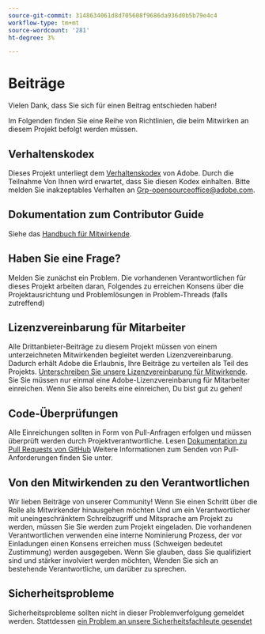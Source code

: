 ```yaml
---
source-git-commit: 3148634061d8d705608f9686da936d0b5b79e4c4
workflow-type: tm+mt
source-wordcount: '281'
ht-degree: 3%

---
```

# Beiträge

Vielen Dank, dass Sie sich für einen Beitrag entschieden haben!

Im Folgenden finden Sie eine Reihe von Richtlinien, die beim Mitwirken an diesem Projekt befolgt werden müssen.

## Verhaltenskodex

Dieses Projekt unterliegt dem [Verhaltenskodex](code-of-conduct.md) von Adobe. Durch die Teilnahme
Von Ihnen wird erwartet, dass Sie diesen Kodex einhalten. Bitte melden Sie inakzeptables Verhalten an
[Grp-opensourceoffice@adobe.com](mailto:Grp-opensourceoffice@adobe.com).

## Dokumentation zum Contributor Guide

Siehe das [Handbuch für Mitwirkende](https://experienceleague.adobe.com/docs/contributor/contributor-guide/introduction.html).

## Haben Sie eine Frage?

Melden Sie zunächst ein Problem. Die vorhandenen Verantwortlichen für dieses Projekt arbeiten daran, Folgendes zu erreichen
Konsens über die Projektausrichtung und Problemlösungen in Problem-Threads
(falls zutreffend)

## Lizenzvereinbarung für Mitarbeiter

Alle Drittanbieter-Beiträge zu diesem Projekt müssen von einem unterzeichneten Mitwirkenden begleitet werden
Lizenzvereinbarung. Dadurch erhält Adobe die Erlaubnis, Ihre Beiträge zu verteilen
als Teil des Projekts. [Unterschreiben Sie unsere Lizenzvereinbarung für Mitwirkende](http://opensource.adobe.com/cla.html). Sie
Sie müssen nur einmal eine Adobe-Lizenzvereinbarung für Mitarbeiter einreichen. Wenn Sie also bereits eine einreichen,
Du bist gut zu gehen!

## Code-Überprüfungen

Alle Einreichungen sollten in Form von Pull-Anfragen erfolgen und müssen überprüft werden
durch Projektverantwortliche. Lesen [ Dokumentation zu Pull Requests von GitHub](https://help.github.com/de/github/collaborating-with-issues-and-pull-requests/about-pull-requests)
Weitere Informationen zum Senden von Pull-Anforderungen finden Sie unter.

<!--
Lastly, please follow the [pull request template](PULL_REQUEST_TEMPLATE.md) when
submitting a pull request!
-->

## Von den Mitwirkenden zu den Verantwortlichen

Wir lieben Beiträge von unserer Community! Wenn Sie einen Schritt über die Rolle als Mitwirkender hinausgehen möchten
Und um ein Verantwortlicher mit uneingeschränktem Schreibzugriff und Mitsprache am Projekt zu werden, müssen Sie
Sie werden zum Projekt eingeladen. Die vorhandenen Verantwortlichen verwenden eine interne Nominierung
Prozess, der vor Einladungen einen Konsens erreichen muss (Schweigen bedeutet Zustimmung)
werden ausgegeben. Wenn Sie glauben, dass Sie qualifiziert sind und stärker involviert werden möchten,
Wenden Sie sich an bestehende Verantwortliche, um darüber zu sprechen.

## Sicherheitsprobleme

Sicherheitsprobleme sollten nicht in dieser Problemverfolgung gemeldet werden. Stattdessen [ein Problem an unsere Sicherheitsfachleute gesendet](https://helpx.adobe.com/security/alertus.html)
